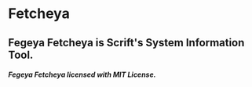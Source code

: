 # Fetcheya
## Fegeya Fetcheya is Scrift's System Information Tool.

##### Fegeya Fetcheya licensed with MIT License.
